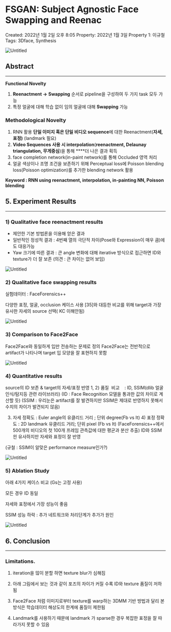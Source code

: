 # FSGAN: Subject Agnostic Face Swapping and Reenac

Created: 2022년 1월 2일 오후 8:05
Property: 2022년 1월 3일
Property 1: 이규철
Tags: 3Dface, Synthesis

![Untitled](FSGAN%20Subject%20Agnostic%20Face%20Swapping%20and%20Reenac%2018852680da9144e19a34a7a6c7f1cae3/Untitled.png)

## Abstract

---

**Functional Novelty**

1. **Reenactment →** **Swapping** 순서로 pipeline을 구성하여 두 가지 task 모두 가능
2. 특정 얼굴에 대해 학습 없이 임의 얼굴에 대해 **Swapping** 가능

### **Methodological Novelty**

1. RNN 활용 **단일 이미지 혹은 단일 비디오 sequence**에 대한 Reenactment(**자세, 표정)**
(landmark 필요)
2. **Video Sequences 사용 시 interpolation**(**reenactment, Delaunay triangulation, 무게중심**)을 통해  ****더 나은 결과 획득
3. face completion network(in-paint network)를 통해 Occluded 영역  처리
4. 얼굴 색상이나 조명 조건을 보존하기 위해 Perceptual loss에 Poisson blending loss(Poisson optimization)를  추가한 blending network 활용

**Keyword : RNN using reenactment, interpolation, in-painting NN, Poisson blending**

## 5. **Experiment Results**

---

### **1) Qualitative face reenactment results**

- 제안한 기본 방법론을 이용해 얻은 결과
- 일반적인 정성적 결과  : 4번째 열의 극단적 차이(Pose와 Expression이 매우 큼)에도 대응가능
- Yaw 크기에 따른 결과  : 큰 angle 변화에 대해 iterative 방식으로 접근하면 ID와 texture가 더 잘 보존 (의견 : 큰 차이는 없어 보임)

![Untitled](FSGAN%20Subject%20Agnostic%20Face%20Swapping%20and%20Reenac%2018852680da9144e19a34a7a6c7f1cae3/Untitled%201.png)

### 2) **Qualitative face swapping results**

실험데이터 : FaceForensics++

다양한 표정, 얼굴, occlusion 케이스 사용 [35]와 대등한 비교를 위해 target과 가장 유사한 자세의 source 선택( KC 이해안됨)

![Untitled](FSGAN%20Subject%20Agnostic%20Face%20Swapping%20and%20Reenac%2018852680da9144e19a34a7a6c7f1cae3/Untitled%202.png)

### **3) Comparison to Face2Face**

Face2Face와 동일하게 입만 전송하는 문제로 정의 Face2Face는 전반적으로 artifact가 나타나며 target 입 모양을 잘 표현하지 못함

![Untitled](FSGAN%20Subject%20Agnostic%20Face%20Swapping%20and%20Reenac%2018852680da9144e19a34a7a6c7f1cae3/Untitled%203.png)

### **4) Quantitative results**

source의 ID 보존 & target의 자세/표정 반영 1, 2) 품질  비교    : ID, SSIM(dlib 얼굴인식/탐지등 관련 라이브러리) (ID : Face Recognition 모델을 통과한 값의 차이로 계산할 듯) (SSIM : 우리눈은 artifact를 잘 발견하지만 SSIM은 제대로 반영하지 못해서 수치의 차이가 발견되지 않음)

3) 자세 정확도 : Euler angle의 유클리드 거리 ; 단위 degree(Fb vs It) 4) 표정 정확도 : 2D landmark 유클리드 거리; 단위 pixel (Fb vs It) (FaceForensics++에서 500개의 비디오의 첫 100개 프레임 관측값에 대한 평균과 분산 추출)  ID와 SSIM읜 유사하지만 자세와 표정이 잘 반영

(규철 : SSIM이 알맞은 performance measure인가?)

![Untitled](FSGAN%20Subject%20Agnostic%20Face%20Swapping%20and%20Reenac%2018852680da9144e19a34a7a6c7f1cae3/Untitled%204.png)

### **5) Ablation Study**

아래 4가지 케이스 비교 
(Gs는 고정 사용)

모든 경우 ID 동일 

자세와 표정에서 가장 성능이 좋음

SSIM 성능 하락 : 추가 네트워크와 처리단계가 추가가 원인

![Untitled](FSGAN%20Subject%20Agnostic%20Face%20Swapping%20and%20Reenac%2018852680da9144e19a34a7a6c7f1cae3/Untitled%205.png)

## 6. Conclusion

---

### **Limitations.**

1) iteration을 많이 분할 하면 texture blur가 심해짐

2) 아래 그림에서 보는 것과 같이 포즈의 차이가 커질 수록 ID와 texture 품질이 저하됨

3) Face2Face 처럼 이미지로부터 texture를 warp하는 3DMM 기반 방법과 달리 본 방식은 학습데이터 해상도의 한계에 품질이 제한됨

4) Landmark를 사용하기 때문에 landmark 가 sparse한 경우 복잡한 표정을 잘 따라가지 못할 수 있음